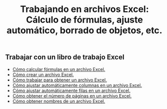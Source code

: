 ﻿---
title: "Trabajando en archivos Excel: Cálculo de fórmulas, ajuste automático, borrado de objetos, etc."
second_title: Aspose.Cells Cloud Documen
linktitle: Excel Operación común
type: docs
url: /es/workbook/
aliases: [/working-with-workbook/]
keywords: Working with workbook on an Excel file
description: Aspose.Cells Cloud REST API admite el trabajo con libros de trabajo en archivos Excel. El SDK admite varios lenguajes de desarrollo, como Android, C#, Go, Java, NodeJS, Perl, PHP, Python, Ruby y Swift.
weight: 20
kwords: Excel, Office Nube, REST API, Hoja de cálculo, PDF, CSV, JSON, Markdown, Libro de trabajo
---
## Trabajar con un libro de trabajo Excel

- [Cómo calcular fórmulas en un archivo Excel.](/cells/es/workbook/calculate-all-formulas/)
- [Cómo crear un archivo Excel.](/cells/es/workbook/create/)
- [Cómo trabajar para obtener un archivo Excel.](/cells/es/workbook/get/)
- [Cómo ajustar automáticamente columnas en un archivo Excel.](/cells/es/autofit-columns-on-an-excel-file/)
- [Cómo ajustar automáticamente filas en un archivo Excel.](/cells/es/autofit-rows-on-an-excel-file/)
- [Cómo obtener el número de páginas en un archivo Excel.](/cells/es/wget-page-count-from-an-excel-file/)
- [Cómo obtener nombres de un archivo Excel.](/cells/es/get-names-from-an-excel-file/)
